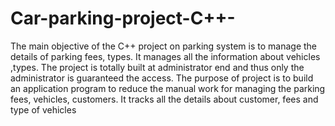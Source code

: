 # Car-parking-project-C++-
The main objective of the C++ project on parking system is to manage the details of parking fees, types. It manages all the information about vehicles ,types. The project is totally built  at administrator end and thus only the administrator is guaranteed the access. The purpose of project is to build an application program to reduce the manual work for managing the parking fees, vehicles, customers. It tracks all the details about customer, fees and type of vehicles

